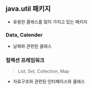 ## java.util 패키지

- 유용한 클래스를 많이 가지고 있는 패키지

### Data, Calender

- 날짜와 관련된 클래스

### 컬렉션 프레임워크

> List, Set, Collection, Map

- 자료구조와 관련된 인터페이스와 클래스

